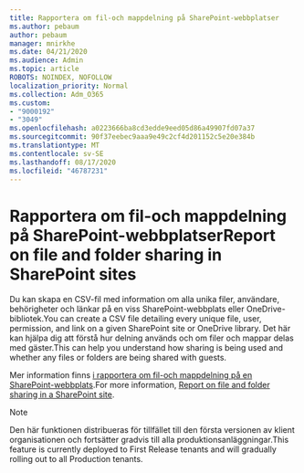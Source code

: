 ```yaml
---
title: Rapportera om fil-och mappdelning på SharePoint-webbplatser
ms.author: pebaum
author: pebaum
manager: mnirkhe
ms.date: 04/21/2020
ms.audience: Admin
ms.topic: article
ROBOTS: NOINDEX, NOFOLLOW
localization_priority: Normal
ms.collection: Adm_O365
ms.custom:
- "9000192"
- "3049"
ms.openlocfilehash: a0223666ba8cd3edde9eed05d86a49907fd07a37
ms.sourcegitcommit: 90f37eebec9aaa9e49c2cf4d201152c5e20e384b
ms.translationtype: MT
ms.contentlocale: sv-SE
ms.lasthandoff: 08/17/2020
ms.locfileid: "46787231"
---
```

# <a name="report-on-file-and-folder-sharing-in-sharepoint-sites"></a><span data-ttu-id="afeda-102">Rapportera om fil-och mappdelning på SharePoint-webbplatser</span><span class="sxs-lookup"><span data-stu-id="afeda-102">Report on file and folder sharing in SharePoint sites</span></span>

<span data-ttu-id="afeda-103">Du kan skapa en CSV-fil med information om alla unika filer, användare, behörigheter och länkar på en viss SharePoint-webbplats eller OneDrive-bibliotek.</span><span class="sxs-lookup"><span data-stu-id="afeda-103">You can create a CSV file detailing every unique file, user, permission, and link on a given SharePoint site or OneDrive library.</span></span> <span data-ttu-id="afeda-104">Det här kan hjälpa dig att förstå hur delning används och om filer och mappar delas med gäster.</span><span class="sxs-lookup"><span data-stu-id="afeda-104">This can help you understand how sharing is being used and whether any files or folders are being shared with guests.</span></span>

<span data-ttu-id="afeda-105">Mer information finns [i rapportera om fil-och mappdelning på en SharePoint-webbplats](https://docs.microsoft.com/sharepoint/sharing-reports).</span><span class="sxs-lookup"><span data-stu-id="afeda-105">For more information, [Report on file and folder sharing in a SharePoint site](https://docs.microsoft.com/sharepoint/sharing-reports).</span></span>

> [!NOTE]
> <span data-ttu-id="afeda-106">Den här funktionen distribueras för tillfället till den första versionen av klient organisationen och fortsätter gradvis till alla produktionsanläggningar.</span><span class="sxs-lookup"><span data-stu-id="afeda-106">This feature is currently deployed to First Release tenants and will gradually rolling out to all Production tenants.</span></span>